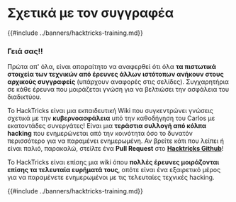 # Σχετικά με τον συγγραφέα

{{#include ../banners/hacktricks-training.md}}

### Γειά σας!!

Πρώτα απ' όλα, είναι απαραίτητο να αναφερθεί ότι όλα **τα πιστωτικά στοιχεία των τεχνικών από έρευνες άλλων ιστότοπων ανήκουν στους αρχικούς συγγραφείς** (υπάρχουν αναφορές στις σελίδες). Συγχαρητήρια σε κάθε έρευνα που μοιράζεται γνώση για να βελτιώσει την ασφάλεια του διαδικτύου.

Το HackTricks είναι μια εκπαιδευτική Wiki που συγκεντρώνει γνώσεις σχετικά με την **κυβερνοασφάλεια** υπό την καθοδήγηση του Carlos με εκατοντάδες συνεργάτες! Είναι μια **τεράστια συλλογή από κόλπα hacking** που ενημερώνεται από την κοινότητα όσο το δυνατόν περισσότερο για να παραμένει ενημερωμένη. Αν βρείτε κάτι που λείπει ή είναι παλιό, παρακαλώ, στείλτε ένα **Pull Request** στο [**Hacktricks Github**](https://github.com/carlospolop/hacktricks)!

Το HackTricks είναι επίσης μια wiki όπου **πολλές έρευνες μοιράζονται επίσης τα τελευταία ευρήματά τους**, οπότε είναι ένα εξαιρετικό μέρος για να παραμένετε ενημερωμένοι με τις τελευταίες τεχνικές hacking.

{{#include ../banners/hacktricks-training.md}}
